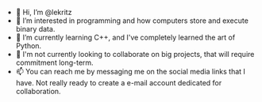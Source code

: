 - 👋 Hi, I’m @lekritz
- 👀 I’m interested in programming and how computers store and execute binary data.
- 🌱 I’m currently learning C++, and I've completely learned the art of Python.
- 💞️ I'm not currently looking to collaborate on big projects, that will require commitment long-term.
- 📫 You can reach me by messaging me on the social media links that I have. Not really ready to create a e-mail account dedicated for collaboration.

<!---
lekritz/lekritz is a ✨ special ✨ repository because its `README.md` (this file) appears on your GitHub profile.
You can click the Preview link to take a look at your changes.
--->
